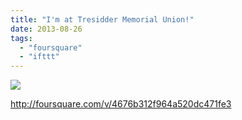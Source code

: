 ```yaml
---
title: "I'm at Tresidder Memorial Union!"
date: 2013-08-26
tags: 
  - "foursquare"
  - "ifttt"
---
```


![](images/staticmap?center=37.424178909151934,-122.17086553573608&zoom=16&size=710x440&maptype=roadmap&sensor=false&markers=color:red%7C37.424178909151934,-122.17086553573608)  
  
http://foursquare.com/v/4676b312f964a520dc471fe3
